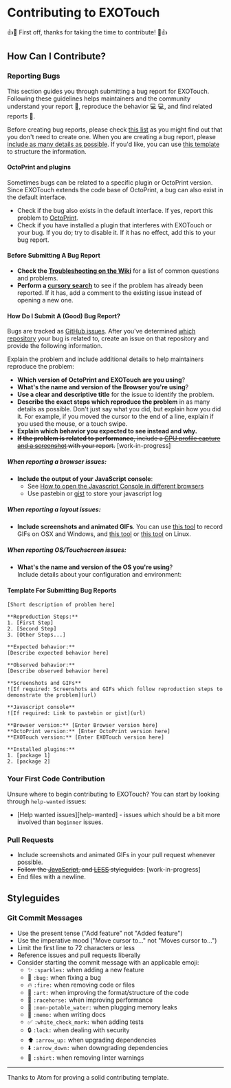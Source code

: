 # Contributing to EXOTouch

:+1::tada: First off, thanks for taking the time to contribute! :tada::+1:

## How Can I Contribute?

### Reporting Bugs

This section guides you through submitting a bug report for EXOTouch. Following these guidelines helps maintainers and the community understand your report :pencil:, reproduce the behavior :computer: :computer:, and find related reports :mag_right:.

Before creating bug reports, please check [this list](#before-submitting-a-bug-report) as you might find out that you don't need to create one. When you are creating a bug report, please [include as many details as possible](#how-do-i-submit-a-good-bug-report). If you'd like, you can use [this template](#template-for-submitting-bug-reports) to structure the information.

#### OctoPrint and plugins
Sometimes bugs can be related to a specific plugin or OctoPrint version. Since EXOTouch extends the code base of OctoPrint, a bug can also exist in the default interface.
* Check if the bug also exists in the default interface. If yes, report this problem to [OctoPrint](https://github.com/foosel/OctoPrint).
* Check if you have installed a plugin that interferes with EXOTouch or your bug. If you do; try to disable it. If it has no effect, add this to your bug report.

#### Before Submitting A Bug Report

* **Check the [Troubleshooting on the Wiki](https://github.com/BillyBlaze/OctoPrint-EXOTouch/wiki/Setup:-Troubleshooting)** for a list of common questions and problems.
* **Perform a [cursory search](https://github.com/BillyBlaze/OctoPrint-EXOTouch/issues?utf8=%E2%9C%93&q=)** to see if the problem has already been reported. If it has, add a comment to the existing issue instead of opening a new one.

#### How Do I Submit A (Good) Bug Report?

Bugs are tracked as [GitHub issues](https://guides.github.com/features/issues/). After you've determined [which repository](#octoprint-and-plugins) your bug is related to, create an issue on that repository and provide the following information.

Explain the problem and include additional details to help maintainers reproduce the problem:

* **Which version of OctoPrint and EXOTouch are you using**?
* **What's the name and version of the Browser you're using**?
* **Use a clear and descriptive title** for the issue to identify the problem.
* **Describe the exact steps which reproduce the problem** in as many details as possible. Don't just say what you did, but explain how you did it. For example, if you moved the cursor to the end of a line, explain if you used the mouse, or a touch swipe.
* **Explain which behavior you expected to see instead and why.**
* ~~**If the problem is related to performance**, include a [CPU profile capture and a screenshot](https://atom.io/docs/latest/hacking-atom-debugging#diagnose-performance-problems-with-the-dev-tools-cpu-profiler) with your report.~~ [work-in-progress]

##### **When reporting a browser issues:**
* **Include the output of your JavaScript console**:
  * See [How to open the Javascript Console in different browsers](http://webmasters.stackexchange.com/a/77337)
  * Use pastebin or [gist](https://gist.github.com/) to store your javascript log

##### **When reporting a layout issues:**
* **Include screenshots and animated GIFs**. You can use [this tool](http://www.cockos.com/licecap/) to record GIFs on OSX and Windows, and [this tool](https://github.com/colinkeenan/silentcast) or [this tool](https://github.com/GNOME/byzanz) on Linux.

##### **When reporting OS/Touchscreen issues:**
* **What's the name and version of the OS you're using**?  
  Include details about your configuration and environment:


#### Template For Submitting Bug Reports
```
[Short description of problem here]

**Reproduction Steps:**
1. [First Step]
2. [Second Step]
3. [Other Steps...]

**Expected behavior:**
[Describe expected behavior here]

**Observed behavior:**
[Describe observed behavior here]

**Screenshots and GIFs**
![If required: Screenshots and GIFs which follow reproduction steps to demonstrate the problem](url)

**Javascript console**
![If required: Link to pastebin or gist](url)

**Browser version:** [Enter Browser version here]
**OctoPrint version:** [Enter OctoPrint version here]
**EXOTouch version:** [Enter EXOTouch version here]

**Installed plugins:**
1. [package 1]
2. [package 2]
```

### Your First Code Contribution

Unsure where to begin contributing to EXOTouch? You can start by looking through `help-wanted` issues:

* [Help wanted issues][help-wanted] - issues which should be a bit more involved than `beginner` issues.

### Pull Requests

* Include screenshots and animated GIFs in your pull request whenever possible.
* ~~Follow the [JavaScript](https://github.com/styleguide/javascript),
  and [LESS](https://github.com/styleguide/css) styleguides.~~ [work-in-progress]
* End files with a newline.

## Styleguides

### Git Commit Messages

* Use the present tense ("Add feature" not "Added feature")
* Use the imperative mood ("Move cursor to..." not "Moves cursor to...")
* Limit the first line to 72 characters or less
* Reference issues and pull requests liberally
* Consider starting the commit message with an applicable emoji:
    * :sparkles: `:sparkles:` when adding a new feature
    * :bug: `:bug:` when fixing a bug
    * :fire: `:fire:` when removing code or files
    * :art: `:art:` when improving the format/structure of the code
    * :racehorse: `:racehorse:` when improving performance
    * :non-potable_water: `:non-potable_water:` when plugging memory leaks
    * :memo: `:memo:` when writing docs
    * :white_check_mark: `:white_check_mark:` when adding tests
    * :lock: `:lock:` when dealing with security
    * :arrow_up: `:arrow_up:` when upgrading dependencies
    * :arrow_down: `:arrow_down:` when downgrading dependencies
    * :shirt: `:shirt:` when removing linter warnings

---------

Thanks to Atom for proving a solid contributing template.
